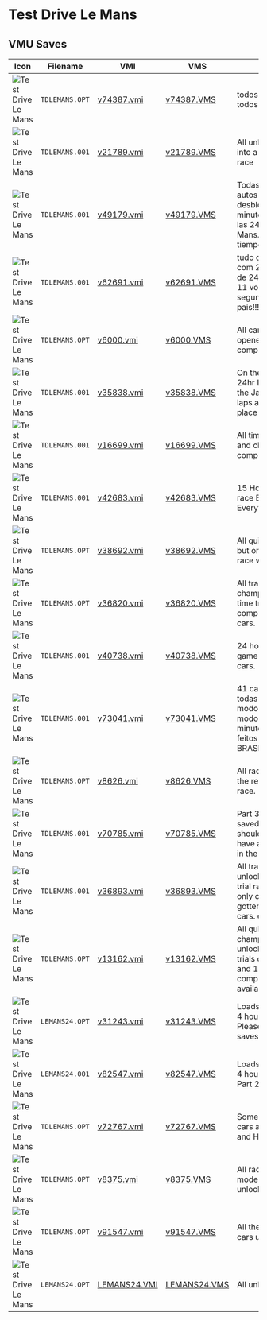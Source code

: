# Test Drive Le Mans

## VMU Saves

| Icon | Filename | VMI | VMS | Description |
|------|----------|-----|-----|-------------|
| ![Test Drive Le Mans](../icons/TDLEMANS.OPT.GIF) | `TDLEMANS.OPT` | [v74387.vmi](v74387.vmi) | [v74387.VMS](v74387.VMS) | todos modos abilitados todos carros todas fases 
| ![Test Drive Le Mans](../icons/TDLEMANS.001.GIF) | `TDLEMANS.001` | [v21789.vmi](v21789.vmi) | [v21789.VMS](v21789.VMS) | All unlocked and 20 hours into a 24hour LeMans race 
| ![Test Drive Le Mans](../icons/TDLEMANS.001.GIF) | `TDLEMANS.001` | [v49179.vmi](v49179.vmi) | [v49179.VMS](v49179.VMS) | Todas las pistas, todos los autos desbloqueados.Faltan 5 minutos para completar las 24hs de Le Mans.Trata de batir los tiempos. 
| ![Test Drive Le Mans](../icons/TDLEMANS.001.GIF) | `TDLEMANS.001` | [v62691.vmi](v62691.vmi) | [v62691.VMS](v62691.VMS) | tudo de tudo completo. com 23 horasda corrida de 24 horas completo,e 11 voltas na frente do segundode valor a seu pais!!! 
| ![Test Drive Le Mans](../icons/TDLEMANS.OPT.GIF) | `TDLEMANS.OPT` | [v6000.vmi](v6000.vmi) | [v6000.VMS](v6000.VMS) | All cars opened, all tracks opened. Everything complete! 
| ![Test Drive Le Mans](../icons/TDLEMANS.001.GIF) | `TDLEMANS.001` | [v35838.vmi](v35838.vmi) | [v35838.VMS](v35838.VMS) | On the final lap of the 24hr Le Mans race using the Jaguar prototype. 3 laps ahead of the 2nd place car. Easy finish! 
| ![Test Drive Le Mans](../icons/TDLEMANS.001.GIF) | `TDLEMANS.001` | [v16699.vmi](v16699.vmi) | [v16699.VMS](v16699.VMS) | All time trails, quickraces, and championships completed. 
| ![Test Drive Le Mans](../icons/TDLEMANS.001.GIF) | `TDLEMANS.001` | [v42683.vmi](v42683.vmi) | [v42683.VMS](v42683.VMS) | 15 Hours into a 24hour race Expert mode. Everything unlocked. 
| ![Test Drive Le Mans](../icons/TDLEMANS.OPT.GIF) | `TDLEMANS.OPT` | [v38692.vmi](v38692.vmi) | [v38692.VMS](v38692.VMS) | All quick races won, all but one championship race won.  
| ![Test Drive Le Mans](../icons/TDLEMANS.OPT.GIF) | `TDLEMANS.OPT` | [v36820.vmi](v36820.vmi) | [v36820.VMS](v36820.VMS) | All tracks, all but two championshipscompleted, time trials almost complete.Many unlocked cars. 
| ![Test Drive Le Mans](../icons/TDLEMANS.001.GIF) | `TDLEMANS.001` | [v40738.vmi](v40738.vmi) | [v40738.VMS](v40738.VMS) | 24 hours complete. All game modes complete, all cars. 
| ![Test Drive Le Mans](../icons/TDLEMANS.001.GIF) | `TDLEMANS.001` | [v73041.vmi](v73041.vmi) | [v73041.VMS](v73041.VMS) | 41 carros disponiveis, todas as pistas e todos os modos completados modo 24,06,01 e 10 minutos completados, feitos pelo pH DO BRASIL>feitos pe. 
| ![Test Drive Le Mans](../icons/TDLEMANS.OPT.GIF) | `TDLEMANS.OPT` | [v8626.vmi](v8626.vmi) | [v8626.VMS](v8626.VMS) | All races finished eccept the real 24hour Le mans race.  
| ![Test Drive Le Mans](../icons/TDLEMANS.001.GIF) | `TDLEMANS.001` | [v70785.vmi](v70785.vmi) | [v70785.VMS](v70785.VMS) | Part 3 the last of the saved game files. This should be all you need to have all but 2 of the cars in the game.  
| ![Test Drive Le Mans](../icons/TDLEMANS.001.GIF) | `TDLEMANS.001` | [v36893.vmi](v36893.vmi) | [v36893.VMS](v36893.VMS) | All track and cars unlocked even all the time trial race are beaten, The only cars that aren't gotten is the 24 hour race cars.  enjoy!! 
| ![Test Drive Le Mans](../icons/TDLEMANS.OPT.GIF) | `TDLEMANS.OPT` | [v13162.vmi](v13162.vmi) | [v13162.VMS](v13162.VMS) | All quick race and championships unlocked...3 of 10 time trials completed...10min and 1hr le man's completed...21 cars available, all tracks... 
| ![Test Drive Le Mans](../icons/LEMANS24.OPT.GIF) | `LEMANS24.OPT` | [v31243.vmi](v31243.vmi) | [v31243.VMS](v31243.VMS) | Loads of cars and tracks 4 hours into 24 hour race Please download both saves Part 1 of 2 
| ![Test Drive Le Mans](../icons/LEMANS24.001.GIF) | `LEMANS24.001` | [v82547.vmi](v82547.vmi) | [v82547.VMS](v82547.VMS) | Loads of cars and tracks. 4 hours into 24 hour race. Part 2 of 2 
| ![Test Drive Le Mans](../icons/TDLEMANS.OPT.GIF) | `TDLEMANS.OPT` | [v72767.vmi](v72767.vmi) | [v72767.VMS](v72767.VMS) | Some tracks a few extra cars and Uncle Chuckie and Hensley modes. 
| ![Test Drive Le Mans](../icons/TDLEMANS.OPT.GIF) | `TDLEMANS.OPT` | [v8375.vmi](v8375.vmi) | [v8375.VMS](v8375.VMS) | All races in quick race mode finished! Jaguar unlocked 
| ![Test Drive Le Mans](../icons/TDLEMANS.OPT.GIF) | `TDLEMANS.OPT` | [v91547.vmi](v91547.vmi) | [v91547.VMS](v91547.VMS) | All the tracks plus several cars unlocked. 
| ![Test Drive Le Mans](../icons/LEMANS24.OPT.GIF) | `LEMANS24.OPT` | [LEMANS24.VMI](LEMANS24.VMI) | [LEMANS24.VMS](LEMANS24.VMS) | All unlocked.
